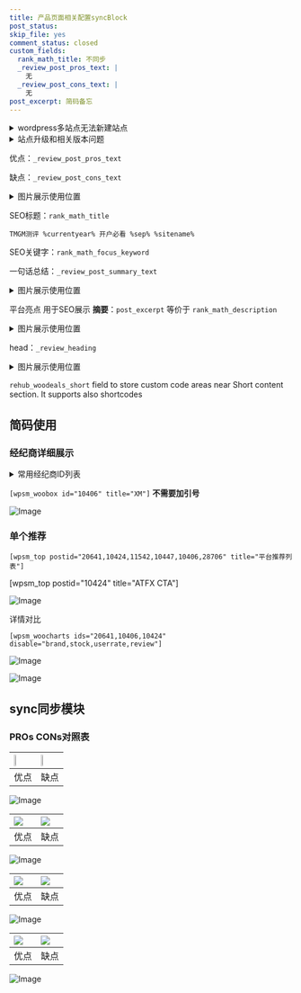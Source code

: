 ```yaml
---
title: 产品页面相关配置syncBlock
post_status: 
skip_file: yes
comment_status: closed
custom_fields:
  rank_math_title: 不同步
  _review_post_pros_text: |
    无
  _review_post_cons_text: |
    无
post_excerpt: 简码备忘
---
```

<details><summary>wordpress多站点无法新建站点</summary>

<li>和报错需要清理cookies一样的原因</li>
<li>wp-config.php里面<code>define( 'SUBDOMAIN_INSTALL', false );//子域名安装</code></li>
<li>新建子站点是用<code>define( 'SUBDOMAIN_INSTALL', true);//子域名安装</code> 完成以后，改成<code>false</code></li>
</details>

<details><summary>站点升级和相关版本问题</summary>

<p>wordpress：5.9.9
woocommerce：7.5.1
出现问题的地方：主题选项里面>><strong>Product layout >>compact style</strong></p>
<p>如何出现没有用过的字段 导致无法保存。先导出配置 然后进行修改，后面再次恢复即可。</p>
<p>出现部分字段无法显示时，需要返回默认布局后，对产品进行保存就好了。</p>
<p></p>
</details>

优点：`_review_post_pros_text`

缺点：`_review_post_cons_text`

<details><summary>图片展示使用位置</summary>

<img src="https://prod-files-secure.s3.us-west-2.amazonaws.com/39ed1227-6d7d-4570-be36-9ccd4a2c4241/f51d3d83-55d4-4bdf-9604-f37ec77ab556/Untitled.png?X-Amz-Algorithm=AWS4-HMAC-SHA256&X-Amz-Content-Sha256=UNSIGNED-PAYLOAD&X-Amz-Credential=ASIAZI2LB466623IJ74Q%2F20250811%2Fus-west-2%2Fs3%2Faws4_request&X-Amz-Date=20250811T165522Z&X-Amz-Expires=3600&X-Amz-Security-Token=IQoJb3JpZ2luX2VjELj%2F%2F%2F%2F%2F%2F%2F%2F%2F%2FwEaCXVzLXdlc3QtMiJIMEYCIQCb2SsHVuVxZ0XX14m964sSEqIPNaMOKlTZbXTxcyMonQIhAJJNhQuz0VoUWJYgNOiv3ZL%2Fk0pJbWNoUzq3VJOPvEjIKogECPH%2F%2F%2F%2F%2F%2F%2F%2F%2F%2FwEQABoMNjM3NDIzMTgzODA1IgzGMY6NH7s3vH6UqGAq3AOulVDpoyRdvWhxSvZMkZmGfsHP4XOoiEXw7Qcq6MO7QmrSZ2ZQ7x6rJraTvx1Mi7uSBdu8wkyzvYOByNz2K9ZbI8FNVK2mc0NdhZ%2FHfQcf9aTe%2BtT7HztJqEZlGFHqea8h7fV8sW3eLTevYm2KF0gyE9L4V4Df7ijJPappyASD0IK4PHbr3ZEGrXHQ5aF%2BBwgf8o01qZpjhgr24KSSu1%2FzgxadIWxMFlEmuDBlS2I3wycXOXkpiotXXBpaKVMKOT1br3mwqn9ZaVQBDXABiQI%2Bnbu%2B%2FrCTHiF%2BcNdS4O3312oOAAXoIe0Ae%2BMnvFbWVvvZFmx%2Br7U47jpF6WoscVJideuwas106q6afrzko5XIvzNd%2BOX4D0aY8rcenwVeS6J6eFTJQMvU%2B3EHFdtThppKr3g7DHLhHcP9%2B9qHqrPsaoMtguBEvlAl3WoKgQKzK7I2dEjscgEQN%2FMK%2BPYT3iENG1t937GazYZ2F2lKsQkzOj4jQ3ZQiBHF2fVJhTpv3qBQimmPMTkgP0wCVMG4dlwMsnL7wDZ4xVqSl3nCxOrpRf%2FCiovn3yTaiwHO%2F5GC6rM4s50mxxQ9Rkl9bBH3GKCub8URMtpStZTmil11ZArLXd1OO%2BRtc0UiHzjhbzC4qujEBjqkAcNFV7TYcX%2FwIihjELmNcCffzF2ryrFXSCnUo7xS1IEFKzID8x3Q5j5L1PXOqct4hHHsEhOdCo7Ejl3aMCEqikPazA0aj1hqRH6RbFdJQMLuJlBlEeODknuAH5XRdakmNpmwiP%2BSFKDfi5V6UccOu9dKJQsEWwotR8uqOknrhqOXZ6nZtA09rlPYbWzTbHCufscZaLz%2F9%2FWE4A4aeGUnj9DBcWlW&X-Amz-Signature=9dc27e6ed60a21ae3f1420b50dbfd92f2009bbb4452e23732d7a82146b38b837&X-Amz-SignedHeaders=host&x-amz-checksum-mode=ENABLED&x-id=GetObject" alt="Image">
</details>

SEO标题：`rank_math_title`

`TMGM测评 %currentyear% 开户必看 %sep% %sitename%`

SEO关键字：`rank_math_focus_keyword`

一句话总结：`_review_post_summary_text`

<details><summary>图片展示使用位置</summary>

<img src="https://prod-files-secure.s3.us-west-2.amazonaws.com/39ed1227-6d7d-4570-be36-9ccd4a2c4241/4b96a922-296c-4f4e-8630-d1c870cbce01/Untitled.png?X-Amz-Algorithm=AWS4-HMAC-SHA256&X-Amz-Content-Sha256=UNSIGNED-PAYLOAD&X-Amz-Credential=ASIAZI2LB466R4PPVXNO%2F20250811%2Fus-west-2%2Fs3%2Faws4_request&X-Amz-Date=20250811T165522Z&X-Amz-Expires=3600&X-Amz-Security-Token=IQoJb3JpZ2luX2VjELj%2F%2F%2F%2F%2F%2F%2F%2F%2F%2FwEaCXVzLXdlc3QtMiJHMEUCIQCR%2FEcSXBfusoxnUORa72jERM8XiBsJManPpT8ccJ8RdgIgKSLbJUpN3%2BOq6XYR0reP6BoLplU0ppq3z1JdKjMrDVIqiAQI8f%2F%2F%2F%2F%2F%2F%2F%2F%2F%2FARAAGgw2Mzc0MjMxODM4MDUiDLU%2FRJaoQIsqOX2QcCrcA161Z5FMkmegE%2FOlzrhzPsTCv2CckIA3I7N45a2xqRY0kVcA8WKgaJ0MCX8K0AWrBatsih5e07qTsFZoVDoyFUnuWx4v%2FwFGwPrFz8mhB%2F%2FbiFKDki5X0aDnT4rRVxfKNvwoc3W8CnpUO2Ucd2sYSmyqreg0P%2FWS%2FCbbKW%2BIQAICydH30gGryGH3eRuzF%2BqlobuowXhfWAY1pYcGMCaI7akVB6sXUv3JuEIr0XL35pKoiGwk0nHULUMtnIJ0r1caQEhW3cjNaMj99TCIg3SEUvBcBzjOH2UOAJF29aOo7pS%2BHD9n39jrGVYKv0KHCpxO6mOFpxzqb5TOiTYvHRkEsUDRPSXy9ddu9UqgKOASuo7Pmee7LtyFYFHT6PUChTnHXxrvMfm8EMxXC2wdAHiOLr3RdCkMrVYQeJHDlzu2yVQTIE454wV8OxmcX%2B3JWb7fbBRIieMleGfM5xenOLwE38APnAlqhzHi70PBjuq%2F58gkUBSoozn8zzMWFndnfv5VCX9jHYYhAgg%2BjeaezCZTKRpxmCEO7lduMxjutQ%2BZtkWXZHh4eJHPF9Q%2F1Kv4KzNRAfwKgPsw8MjdUL96QfYJRGmacBveCsu6UB0ZRv3x7Fzojn5MrKADzK3TG9ZiMJyq6MQGOqUBuCemchWkdnI%2BRir2hpjIzR3BbjT4BBsrNBENEVj1e5OmZ5pfePIGbOw%2Fj0CtJkK2IdYKhhR5T6vuikyyy6R7Z%2B9rXuP6ww5Lpv8Ipo%2Fcu5VdwIcSkXwoIj%2FQFlv%2BBks9tyyqI5DynkXPVkiTkuCjqyC4Jovu9hFu%2FH04Sq099idzPN8HpclSrhxXdIxaOCAnBmzdqUKJykT2ZZgt2AShXyVHj55v&X-Amz-Signature=aebbf75c07f080538027b50d04218579f6945e6d606f35d4d64978ee9e05b98b&X-Amz-SignedHeaders=host&x-amz-checksum-mode=ENABLED&x-id=GetObject" alt="Image">
</details>

平台亮点 用于SEO展示 **摘要**：`post_excerpt`  等价于 `rank_math_description`

<details><summary>图片展示使用位置</summary>

<img src="https://prod-files-secure.s3.us-west-2.amazonaws.com/39ed1227-6d7d-4570-be36-9ccd4a2c4241/1ee11f63-b60a-4dfe-a7a7-d58ff23b5d88/Untitled.png?X-Amz-Algorithm=AWS4-HMAC-SHA256&X-Amz-Content-Sha256=UNSIGNED-PAYLOAD&X-Amz-Credential=ASIAZI2LB466S2YYC5W4%2F20250811%2Fus-west-2%2Fs3%2Faws4_request&X-Amz-Date=20250811T165523Z&X-Amz-Expires=3600&X-Amz-Security-Token=IQoJb3JpZ2luX2VjELj%2F%2F%2F%2F%2F%2F%2F%2F%2F%2FwEaCXVzLXdlc3QtMiJIMEYCIQCA3H9HCW1Z%2Bl7OTlbL%2FQvhDwwqGnhZJPbk9uiD9dQgmAIhAI3U6mzBFqcTYP5UcbQGXb8SpGxZi3EXkxa%2BNiO2B76LKogECPH%2F%2F%2F%2F%2F%2F%2F%2F%2F%2FwEQABoMNjM3NDIzMTgzODA1Igz9GrQxpxxYWzLBv7Uq3AMWdIQwBV73%2Bv3nAvVtvQX8M9EQBR5X8mpRZrE7el44K1qB4qIitKq7IQ2Aty4hHnMFhwmUfZQYR%2Bn%2BikZhJ8u7XhC8zSmLtl6V4DEJlRPUBlrRZLkMRCW%2F0Q9PKL4qgeF57btrEGjLX0MsgmHwBQa7FAD4XRs9vCty4Rv91bbcyyJNzXgh1vOJ8je9p75YWEhIuwmJ556rmaOU6it6Tf2JwHYlPBVWG0qv%2FWVKewQnNK75oli0eWP7I4Bzphf3h0lq1tD4aA0%2BtvxYncqasanhAYA4RFCTsVG8uOcxvdF9%2FkqJOvYq8i7OEVZCwQqc87bv6VETxtS%2F7LW%2BIsbB8UIkMLmM5cnA6reH3BZHfvATmpq1FSI3lm4FpRos%2BDDtFsJ4YH1HkfBYguf7pQO%2F%2FgMK%2BRL3PQ5Q2S%2Bb2PP4A15dmXVgFEAci8Cci3JHPtqn%2F9%2FjDTnu%2Bceds3qm6Ka9SoviBbUESPE46ml71mwuVkc3lGVVyR4WTqY5xMRLjfmh%2B%2FIWvwoywAjFMnKHYa8XbY57QoIt9xIRmO4YeMdl9oqyUh%2Fzspdpl9d9daWZWKmFLUlTWXyf%2Br388cXT%2BGETeBNc1X143WbV7XH2Be3XAiMpl8dKxDqsQfNuO4kR%2BTC0qujEBjqkAWtgoL29FmGQoi83f0zQwSftbetg%2BaJIp8mbFf9HvGMN8KNGWqZ9HMARY31cR0fYS8WoyCNu6zKoiQDxbE4%2BXAh4ICbNVCb4RB7VMjm6zH%2Ff6pDXs%2BI%2FMkUYK1D3geKngITELPtM%2By3TmMsSl7inbYBJdrn3qTN5UtnjaPc%2FvuFb4t5mTDDW%2FvDCO3%2FRnBw%2B7RFJh0U5Flz%2FvSRSCD34UBPZ94HA&X-Amz-Signature=cdc80fcfa0cf2031ca354626692ccf0aaa734e41a053d6aac46ffa2b6c43100a&X-Amz-SignedHeaders=host&x-amz-checksum-mode=ENABLED&x-id=GetObject" alt="Image">
<img src="https://prod-files-secure.s3.us-west-2.amazonaws.com/39ed1227-6d7d-4570-be36-9ccd4a2c4241/ad4118b5-78d8-4fbe-801e-3b29b5d99c01/Untitled.png?X-Amz-Algorithm=AWS4-HMAC-SHA256&X-Amz-Content-Sha256=UNSIGNED-PAYLOAD&X-Amz-Credential=ASIAZI2LB466S2YYC5W4%2F20250811%2Fus-west-2%2Fs3%2Faws4_request&X-Amz-Date=20250811T165523Z&X-Amz-Expires=3600&X-Amz-Security-Token=IQoJb3JpZ2luX2VjELj%2F%2F%2F%2F%2F%2F%2F%2F%2F%2FwEaCXVzLXdlc3QtMiJIMEYCIQCA3H9HCW1Z%2Bl7OTlbL%2FQvhDwwqGnhZJPbk9uiD9dQgmAIhAI3U6mzBFqcTYP5UcbQGXb8SpGxZi3EXkxa%2BNiO2B76LKogECPH%2F%2F%2F%2F%2F%2F%2F%2F%2F%2FwEQABoMNjM3NDIzMTgzODA1Igz9GrQxpxxYWzLBv7Uq3AMWdIQwBV73%2Bv3nAvVtvQX8M9EQBR5X8mpRZrE7el44K1qB4qIitKq7IQ2Aty4hHnMFhwmUfZQYR%2Bn%2BikZhJ8u7XhC8zSmLtl6V4DEJlRPUBlrRZLkMRCW%2F0Q9PKL4qgeF57btrEGjLX0MsgmHwBQa7FAD4XRs9vCty4Rv91bbcyyJNzXgh1vOJ8je9p75YWEhIuwmJ556rmaOU6it6Tf2JwHYlPBVWG0qv%2FWVKewQnNK75oli0eWP7I4Bzphf3h0lq1tD4aA0%2BtvxYncqasanhAYA4RFCTsVG8uOcxvdF9%2FkqJOvYq8i7OEVZCwQqc87bv6VETxtS%2F7LW%2BIsbB8UIkMLmM5cnA6reH3BZHfvATmpq1FSI3lm4FpRos%2BDDtFsJ4YH1HkfBYguf7pQO%2F%2FgMK%2BRL3PQ5Q2S%2Bb2PP4A15dmXVgFEAci8Cci3JHPtqn%2F9%2FjDTnu%2Bceds3qm6Ka9SoviBbUESPE46ml71mwuVkc3lGVVyR4WTqY5xMRLjfmh%2B%2FIWvwoywAjFMnKHYa8XbY57QoIt9xIRmO4YeMdl9oqyUh%2Fzspdpl9d9daWZWKmFLUlTWXyf%2Br388cXT%2BGETeBNc1X143WbV7XH2Be3XAiMpl8dKxDqsQfNuO4kR%2BTC0qujEBjqkAWtgoL29FmGQoi83f0zQwSftbetg%2BaJIp8mbFf9HvGMN8KNGWqZ9HMARY31cR0fYS8WoyCNu6zKoiQDxbE4%2BXAh4ICbNVCb4RB7VMjm6zH%2Ff6pDXs%2BI%2FMkUYK1D3geKngITELPtM%2By3TmMsSl7inbYBJdrn3qTN5UtnjaPc%2FvuFb4t5mTDDW%2FvDCO3%2FRnBw%2B7RFJh0U5Flz%2FvSRSCD34UBPZ94HA&X-Amz-Signature=e3377f3adce41737822e26208c033df0661e0a10e2a177209cd559eca71f4acf&X-Amz-SignedHeaders=host&x-amz-checksum-mode=ENABLED&x-id=GetObject" alt="Image">
<img src="https://prod-files-secure.s3.us-west-2.amazonaws.com/39ed1227-6d7d-4570-be36-9ccd4a2c4241/a38cf7c9-a79c-4b64-9e94-13589fe0758b/Untitled.png?X-Amz-Algorithm=AWS4-HMAC-SHA256&X-Amz-Content-Sha256=UNSIGNED-PAYLOAD&X-Amz-Credential=ASIAZI2LB466S2YYC5W4%2F20250811%2Fus-west-2%2Fs3%2Faws4_request&X-Amz-Date=20250811T165523Z&X-Amz-Expires=3600&X-Amz-Security-Token=IQoJb3JpZ2luX2VjELj%2F%2F%2F%2F%2F%2F%2F%2F%2F%2FwEaCXVzLXdlc3QtMiJIMEYCIQCA3H9HCW1Z%2Bl7OTlbL%2FQvhDwwqGnhZJPbk9uiD9dQgmAIhAI3U6mzBFqcTYP5UcbQGXb8SpGxZi3EXkxa%2BNiO2B76LKogECPH%2F%2F%2F%2F%2F%2F%2F%2F%2F%2FwEQABoMNjM3NDIzMTgzODA1Igz9GrQxpxxYWzLBv7Uq3AMWdIQwBV73%2Bv3nAvVtvQX8M9EQBR5X8mpRZrE7el44K1qB4qIitKq7IQ2Aty4hHnMFhwmUfZQYR%2Bn%2BikZhJ8u7XhC8zSmLtl6V4DEJlRPUBlrRZLkMRCW%2F0Q9PKL4qgeF57btrEGjLX0MsgmHwBQa7FAD4XRs9vCty4Rv91bbcyyJNzXgh1vOJ8je9p75YWEhIuwmJ556rmaOU6it6Tf2JwHYlPBVWG0qv%2FWVKewQnNK75oli0eWP7I4Bzphf3h0lq1tD4aA0%2BtvxYncqasanhAYA4RFCTsVG8uOcxvdF9%2FkqJOvYq8i7OEVZCwQqc87bv6VETxtS%2F7LW%2BIsbB8UIkMLmM5cnA6reH3BZHfvATmpq1FSI3lm4FpRos%2BDDtFsJ4YH1HkfBYguf7pQO%2F%2FgMK%2BRL3PQ5Q2S%2Bb2PP4A15dmXVgFEAci8Cci3JHPtqn%2F9%2FjDTnu%2Bceds3qm6Ka9SoviBbUESPE46ml71mwuVkc3lGVVyR4WTqY5xMRLjfmh%2B%2FIWvwoywAjFMnKHYa8XbY57QoIt9xIRmO4YeMdl9oqyUh%2Fzspdpl9d9daWZWKmFLUlTWXyf%2Br388cXT%2BGETeBNc1X143WbV7XH2Be3XAiMpl8dKxDqsQfNuO4kR%2BTC0qujEBjqkAWtgoL29FmGQoi83f0zQwSftbetg%2BaJIp8mbFf9HvGMN8KNGWqZ9HMARY31cR0fYS8WoyCNu6zKoiQDxbE4%2BXAh4ICbNVCb4RB7VMjm6zH%2Ff6pDXs%2BI%2FMkUYK1D3geKngITELPtM%2By3TmMsSl7inbYBJdrn3qTN5UtnjaPc%2FvuFb4t5mTDDW%2FvDCO3%2FRnBw%2B7RFJh0U5Flz%2FvSRSCD34UBPZ94HA&X-Amz-Signature=e643ce21227441d117257801d00ea0e3c96f6fb3397449324bb106fb7552c8cc&X-Amz-SignedHeaders=host&x-amz-checksum-mode=ENABLED&x-id=GetObject" alt="Image">
<img src="https://prod-files-secure.s3.us-west-2.amazonaws.com/39ed1227-6d7d-4570-be36-9ccd4a2c4241/7da6fc1e-d2ac-42ae-8c75-cb5749aa18f6/Untitled.png?X-Amz-Algorithm=AWS4-HMAC-SHA256&X-Amz-Content-Sha256=UNSIGNED-PAYLOAD&X-Amz-Credential=ASIAZI2LB466S2YYC5W4%2F20250811%2Fus-west-2%2Fs3%2Faws4_request&X-Amz-Date=20250811T165523Z&X-Amz-Expires=3600&X-Amz-Security-Token=IQoJb3JpZ2luX2VjELj%2F%2F%2F%2F%2F%2F%2F%2F%2F%2FwEaCXVzLXdlc3QtMiJIMEYCIQCA3H9HCW1Z%2Bl7OTlbL%2FQvhDwwqGnhZJPbk9uiD9dQgmAIhAI3U6mzBFqcTYP5UcbQGXb8SpGxZi3EXkxa%2BNiO2B76LKogECPH%2F%2F%2F%2F%2F%2F%2F%2F%2F%2FwEQABoMNjM3NDIzMTgzODA1Igz9GrQxpxxYWzLBv7Uq3AMWdIQwBV73%2Bv3nAvVtvQX8M9EQBR5X8mpRZrE7el44K1qB4qIitKq7IQ2Aty4hHnMFhwmUfZQYR%2Bn%2BikZhJ8u7XhC8zSmLtl6V4DEJlRPUBlrRZLkMRCW%2F0Q9PKL4qgeF57btrEGjLX0MsgmHwBQa7FAD4XRs9vCty4Rv91bbcyyJNzXgh1vOJ8je9p75YWEhIuwmJ556rmaOU6it6Tf2JwHYlPBVWG0qv%2FWVKewQnNK75oli0eWP7I4Bzphf3h0lq1tD4aA0%2BtvxYncqasanhAYA4RFCTsVG8uOcxvdF9%2FkqJOvYq8i7OEVZCwQqc87bv6VETxtS%2F7LW%2BIsbB8UIkMLmM5cnA6reH3BZHfvATmpq1FSI3lm4FpRos%2BDDtFsJ4YH1HkfBYguf7pQO%2F%2FgMK%2BRL3PQ5Q2S%2Bb2PP4A15dmXVgFEAci8Cci3JHPtqn%2F9%2FjDTnu%2Bceds3qm6Ka9SoviBbUESPE46ml71mwuVkc3lGVVyR4WTqY5xMRLjfmh%2B%2FIWvwoywAjFMnKHYa8XbY57QoIt9xIRmO4YeMdl9oqyUh%2Fzspdpl9d9daWZWKmFLUlTWXyf%2Br388cXT%2BGETeBNc1X143WbV7XH2Be3XAiMpl8dKxDqsQfNuO4kR%2BTC0qujEBjqkAWtgoL29FmGQoi83f0zQwSftbetg%2BaJIp8mbFf9HvGMN8KNGWqZ9HMARY31cR0fYS8WoyCNu6zKoiQDxbE4%2BXAh4ICbNVCb4RB7VMjm6zH%2Ff6pDXs%2BI%2FMkUYK1D3geKngITELPtM%2By3TmMsSl7inbYBJdrn3qTN5UtnjaPc%2FvuFb4t5mTDDW%2FvDCO3%2FRnBw%2B7RFJh0U5Flz%2FvSRSCD34UBPZ94HA&X-Amz-Signature=b3303032eca199bafbcd00cf3e2f844248975efe11cc758884f4896ccb00c094&X-Amz-SignedHeaders=host&x-amz-checksum-mode=ENABLED&x-id=GetObject" alt="Image">
<img src="https://prod-files-secure.s3.us-west-2.amazonaws.com/39ed1227-6d7d-4570-be36-9ccd4a2c4241/7e97f40a-eaee-47f5-b2f9-475f96808fa7/Untitled.png?X-Amz-Algorithm=AWS4-HMAC-SHA256&X-Amz-Content-Sha256=UNSIGNED-PAYLOAD&X-Amz-Credential=ASIAZI2LB466S2YYC5W4%2F20250811%2Fus-west-2%2Fs3%2Faws4_request&X-Amz-Date=20250811T165523Z&X-Amz-Expires=3600&X-Amz-Security-Token=IQoJb3JpZ2luX2VjELj%2F%2F%2F%2F%2F%2F%2F%2F%2F%2FwEaCXVzLXdlc3QtMiJIMEYCIQCA3H9HCW1Z%2Bl7OTlbL%2FQvhDwwqGnhZJPbk9uiD9dQgmAIhAI3U6mzBFqcTYP5UcbQGXb8SpGxZi3EXkxa%2BNiO2B76LKogECPH%2F%2F%2F%2F%2F%2F%2F%2F%2F%2FwEQABoMNjM3NDIzMTgzODA1Igz9GrQxpxxYWzLBv7Uq3AMWdIQwBV73%2Bv3nAvVtvQX8M9EQBR5X8mpRZrE7el44K1qB4qIitKq7IQ2Aty4hHnMFhwmUfZQYR%2Bn%2BikZhJ8u7XhC8zSmLtl6V4DEJlRPUBlrRZLkMRCW%2F0Q9PKL4qgeF57btrEGjLX0MsgmHwBQa7FAD4XRs9vCty4Rv91bbcyyJNzXgh1vOJ8je9p75YWEhIuwmJ556rmaOU6it6Tf2JwHYlPBVWG0qv%2FWVKewQnNK75oli0eWP7I4Bzphf3h0lq1tD4aA0%2BtvxYncqasanhAYA4RFCTsVG8uOcxvdF9%2FkqJOvYq8i7OEVZCwQqc87bv6VETxtS%2F7LW%2BIsbB8UIkMLmM5cnA6reH3BZHfvATmpq1FSI3lm4FpRos%2BDDtFsJ4YH1HkfBYguf7pQO%2F%2FgMK%2BRL3PQ5Q2S%2Bb2PP4A15dmXVgFEAci8Cci3JHPtqn%2F9%2FjDTnu%2Bceds3qm6Ka9SoviBbUESPE46ml71mwuVkc3lGVVyR4WTqY5xMRLjfmh%2B%2FIWvwoywAjFMnKHYa8XbY57QoIt9xIRmO4YeMdl9oqyUh%2Fzspdpl9d9daWZWKmFLUlTWXyf%2Br388cXT%2BGETeBNc1X143WbV7XH2Be3XAiMpl8dKxDqsQfNuO4kR%2BTC0qujEBjqkAWtgoL29FmGQoi83f0zQwSftbetg%2BaJIp8mbFf9HvGMN8KNGWqZ9HMARY31cR0fYS8WoyCNu6zKoiQDxbE4%2BXAh4ICbNVCb4RB7VMjm6zH%2Ff6pDXs%2BI%2FMkUYK1D3geKngITELPtM%2By3TmMsSl7inbYBJdrn3qTN5UtnjaPc%2FvuFb4t5mTDDW%2FvDCO3%2FRnBw%2B7RFJh0U5Flz%2FvSRSCD34UBPZ94HA&X-Amz-Signature=271ba55499e22930bd1c1355191ce736faa34414b635016089dcd7686bcc20e2&X-Amz-SignedHeaders=host&x-amz-checksum-mode=ENABLED&x-id=GetObject" alt="Image">
</details>

head：`_review_heading`

<details><summary>图片展示使用位置</summary>

<img src="https://prod-files-secure.s3.us-west-2.amazonaws.com/39ed1227-6d7d-4570-be36-9ccd4a2c4241/3a4650ad-9887-415c-889a-edd51fa54f27/Untitled.png?X-Amz-Algorithm=AWS4-HMAC-SHA256&X-Amz-Content-Sha256=UNSIGNED-PAYLOAD&X-Amz-Credential=ASIAZI2LB466SAPOVKQH%2F20250811%2Fus-west-2%2Fs3%2Faws4_request&X-Amz-Date=20250811T165524Z&X-Amz-Expires=3600&X-Amz-Security-Token=IQoJb3JpZ2luX2VjELj%2F%2F%2F%2F%2F%2F%2F%2F%2F%2FwEaCXVzLXdlc3QtMiJHMEUCIQClTMVQSPtA%2F19widShYr3dV6ervTY0AdxUYLfN0mPlvgIgH%2FjcuxGa7Y6CtBucRjkJLzlh49HOSGI6XutoJjWdCeoqiAQI8f%2F%2F%2F%2F%2F%2F%2F%2F%2F%2FARAAGgw2Mzc0MjMxODM4MDUiDIW8cXJVtTRBzueIlSrcA96YsRSP3I5cpH5Xxl04Na9u%2FCjj03ekjcfMrg0CmB6oYrLEk7CuAzfafmbvUxCoTN7flg6xw3R%2FRtE%2BrCcdL%2Fa74DBLehPgVOGxplrx2GPybPoWCpcgSGPTy6nMdRyChT33cA56kKwy0%2Fu9b04FPo4gP6B6fjcBwbLtN2W7ha%2BtE7xMKimOwy3tINCYkhGaqPb2LuIKvq6Fd8lEy%2FAIDBFS3IA6GmHMAA4DJU22EDiJvPlHAe7BsipY4eJRQnDaG6Ssx7kylTq5RupL69nE68LbQnFGuL44dEKEMvTOt%2B%2FeAJm%2ByKbZw0OIkSjNid8323iwUoIcXUZKJYeMvHoSgf46C2I%2FWoajXg%2BxZVyWCAoPilZk%2FKFpffjHV5JiAdxGieSBLNCshCs4AaDjpn57qgbk25t%2B2x2URive%2Bl1AW06d0OHGlnrHtU38Gbz%2Be5txGX1TDs5p0wSwLUdyIlviB1xPllmyvtGVgivUvVDw%2BZ8Nl9bjDuV0rjbisVGDaATpZr4XaHV4Dh5AUJHpqi8RLNTZ7Z7nkEeGz4NCTxd3Jgf%2BBLq4K8K1TGPE1POPWLFcD9%2BEii5usqKuyLTiItlMRjv146Ml%2FJ5JE2o3Ac08gU3wS3aLkEvNE6BX%2F%2B3rMJWr6MQGOqUB9M8PsUvS5uchIIeb4z55nkXANK3Om8N2st72%2FH3E9aFKnDlq4yA08u76c5c%2B9TMppmwPJ8kBVG9Exx7M0PTP9Nnys39Op2ktka2QwTYRcS2Haft1qlwr9SCwuEicr%2FnAhP86HdzikWLuBKKBCjBNO8IWEvfCHolPUdmkLQNgdeDEmIQ%2FXdMP1L6oSUtveoV8mFDxl2vnZR%2BNsyapaVc6C27UK%2F1P&X-Amz-Signature=7b2469291e02e813d14ae86fe7041f2c7c7eabbdd8c0a5373cb56ad9dd484095&X-Amz-SignedHeaders=host&x-amz-checksum-mode=ENABLED&x-id=GetObject" alt="Image">
</details>

`rehub_woodeals_short`	field to store custom code areas near Short content section. It supports also shortcodes



## 简码使用

### 经纪商详细展示

<details><summary>常用经纪商ID列表</summary>

<pre><code class="php">嘉盛 ===> 20641  [wpsm_woobox id="20641" title="嘉盛"]
易信easymarkets ===> 11542  [wpsm_woobox id="11542" title="易信easymarkets"]
ATFX外汇 ===> 10424  [wpsm_woobox id="10424" title="ATFX"]
XM ===> 10406  [wpsm_woobox id="10406" title="XM"]
TMGM ===> 29622  [wpsm_woobox id="29622" title="TMGM"]
HYCM ===> 10447  [wpsm_woobox id="10447" title="HYCM"]
fpmarkets澳福外汇 ===> 20639  [wpsm_woobox id="20639" title="fpmarkets澳福外汇"]</code></pre>
</details>

`[wpsm_woobox id="10406" title="XM"]` **不需要加引号**

![Image](https://prod-files-secure.s3.us-west-2.amazonaws.com/39ed1227-6d7d-4570-be36-9ccd4a2c4241/4f898f9d-0fa7-4e43-acd3-ac6bc7be575a/Untitled.png?X-Amz-Algorithm=AWS4-HMAC-SHA256&X-Amz-Content-Sha256=UNSIGNED-PAYLOAD&X-Amz-Credential=ASIAZI2LB466TURZIR4K%2F20250811%2Fus-west-2%2Fs3%2Faws4_request&X-Amz-Date=20250811T165517Z&X-Amz-Expires=3600&X-Amz-Security-Token=IQoJb3JpZ2luX2VjELj%2F%2F%2F%2F%2F%2F%2F%2F%2F%2FwEaCXVzLXdlc3QtMiJHMEUCIC3fXeRqXc79HIgiA4Ci72AiRi5R73MkRAoclnFm0gVoAiEA0eaNiY9uMsYlmU5ViKoaO0CaAUtV9ttUYNkxoUb1Sf4qiAQI8f%2F%2F%2F%2F%2F%2F%2F%2F%2F%2FARAAGgw2Mzc0MjMxODM4MDUiDC6d%2BMd1kgbIsuM0HyrcA6lLPdEAmJkHUnsAddYupJ7JL0NY5zJZXtOxjA8wunMVXIAv97Aci502thbI2lc73l2OBNGIrgEUiPgGbC4afclbKOFIDnbJQf6%2BilmetFRoULUI9dqj1P77f5fx%2Fk9T0%2BsQvh1tvVAPL8gLJ3oy9p2PVzOG83low9YlMmKYSwbRj%2FkoVa3pOcwRfqx9MHP0uF6GW1a3I1Zh6UF11oSUNz%2FE1xnrzL0JBIE4On3E3QtBCGaRt%2BCj4ls0kFBmmNwKXsV6GXTVY1aVgxrAbxcrLKxDkzaApO5yXNkLUGojQcRsbmxyKIorrMrWFiKMuz88BSidUJxinBdeRtWQ%2B91JUSRRUZZir%2BaaTKs2Z6XKEBAS4Uz3N1rfgCEgRz%2F9kB5hqqHZliDPJo8EHkqbFsOVs23hmYcLneAb0PJAwL2UvB%2B4R71uM2Ush1WeUSCqzLlCVcHQkQpSHbVZF3EvhiKnMM2J1G%2F7vFlsR88529BiqizJvs7YZ1IM5J7pWDTOkCmuVlqab%2FfQsDvy2Kxr%2BY73i60UPVM%2FmAzOwBalDQq0hDK9%2Fn8K0cF2VqqucxiYtAaM0Mmp9NThM7zyoXmdewIOnTwpzd4lH%2B7o1SQrPS4vbaAeIYkQLRkQ2hBjcf4WMJGr6MQGOqUB6Rz2oM4L3WLQEtLHoCA9%2Btwc9vJ0CG2mqAF9nsAFt4cCoZ06DdOIHO1dlnpjvThmZw2vtVori2MyqLJZzBkHKVhdrT5f0hMHNq5GEP7542mvOQRlfugeecH56OA5bEEOiGkuHzVhhGLIOjz28e5JncdX8%2FMJltML3KLtRp9VH3S%2B9NJIuKc2R4lxwBEKpwsxqFNM6vIu7k1TEKrkaGDBKkl0vCEh&X-Amz-Signature=6e1a0bed0531d6fa182ef97be42a07ffd7a2749d956cf0ff5dfa2f33377967c3&X-Amz-SignedHeaders=host&x-amz-checksum-mode=ENABLED&x-id=GetObject)

### 单个推荐
`[wpsm_top postid="20641,10424,11542,10447,10406,28706" title="平台推荐列表"]`

[wpsm_top postid="10424" title="ATFX CTA"]

![Image](https://prod-files-secure.s3.us-west-2.amazonaws.com/39ed1227-6d7d-4570-be36-9ccd4a2c4241/5ac620dc-51a8-48b6-b55d-91f47299193c/Untitled.png?X-Amz-Algorithm=AWS4-HMAC-SHA256&X-Amz-Content-Sha256=UNSIGNED-PAYLOAD&X-Amz-Credential=ASIAZI2LB466TURZIR4K%2F20250811%2Fus-west-2%2Fs3%2Faws4_request&X-Amz-Date=20250811T165517Z&X-Amz-Expires=3600&X-Amz-Security-Token=IQoJb3JpZ2luX2VjELj%2F%2F%2F%2F%2F%2F%2F%2F%2F%2FwEaCXVzLXdlc3QtMiJHMEUCIC3fXeRqXc79HIgiA4Ci72AiRi5R73MkRAoclnFm0gVoAiEA0eaNiY9uMsYlmU5ViKoaO0CaAUtV9ttUYNkxoUb1Sf4qiAQI8f%2F%2F%2F%2F%2F%2F%2F%2F%2F%2FARAAGgw2Mzc0MjMxODM4MDUiDC6d%2BMd1kgbIsuM0HyrcA6lLPdEAmJkHUnsAddYupJ7JL0NY5zJZXtOxjA8wunMVXIAv97Aci502thbI2lc73l2OBNGIrgEUiPgGbC4afclbKOFIDnbJQf6%2BilmetFRoULUI9dqj1P77f5fx%2Fk9T0%2BsQvh1tvVAPL8gLJ3oy9p2PVzOG83low9YlMmKYSwbRj%2FkoVa3pOcwRfqx9MHP0uF6GW1a3I1Zh6UF11oSUNz%2FE1xnrzL0JBIE4On3E3QtBCGaRt%2BCj4ls0kFBmmNwKXsV6GXTVY1aVgxrAbxcrLKxDkzaApO5yXNkLUGojQcRsbmxyKIorrMrWFiKMuz88BSidUJxinBdeRtWQ%2B91JUSRRUZZir%2BaaTKs2Z6XKEBAS4Uz3N1rfgCEgRz%2F9kB5hqqHZliDPJo8EHkqbFsOVs23hmYcLneAb0PJAwL2UvB%2B4R71uM2Ush1WeUSCqzLlCVcHQkQpSHbVZF3EvhiKnMM2J1G%2F7vFlsR88529BiqizJvs7YZ1IM5J7pWDTOkCmuVlqab%2FfQsDvy2Kxr%2BY73i60UPVM%2FmAzOwBalDQq0hDK9%2Fn8K0cF2VqqucxiYtAaM0Mmp9NThM7zyoXmdewIOnTwpzd4lH%2B7o1SQrPS4vbaAeIYkQLRkQ2hBjcf4WMJGr6MQGOqUB6Rz2oM4L3WLQEtLHoCA9%2Btwc9vJ0CG2mqAF9nsAFt4cCoZ06DdOIHO1dlnpjvThmZw2vtVori2MyqLJZzBkHKVhdrT5f0hMHNq5GEP7542mvOQRlfugeecH56OA5bEEOiGkuHzVhhGLIOjz28e5JncdX8%2FMJltML3KLtRp9VH3S%2B9NJIuKc2R4lxwBEKpwsxqFNM6vIu7k1TEKrkaGDBKkl0vCEh&X-Amz-Signature=233842f74d1b140d1c27b01f8a76a8932158a7d8214754186c54f93b95a748ab&X-Amz-SignedHeaders=host&x-amz-checksum-mode=ENABLED&x-id=GetObject)

详情对比

`[wpsm_woocharts ids="20641,10406,10424" disable="brand,stock,userrate,review"]`

![Image](https://prod-files-secure.s3.us-west-2.amazonaws.com/39ed1227-6d7d-4570-be36-9ccd4a2c4241/bf3ba45f-b9f3-4295-8aef-b4a495fd25f4/Untitled.png?X-Amz-Algorithm=AWS4-HMAC-SHA256&X-Amz-Content-Sha256=UNSIGNED-PAYLOAD&X-Amz-Credential=ASIAZI2LB466TURZIR4K%2F20250811%2Fus-west-2%2Fs3%2Faws4_request&X-Amz-Date=20250811T165517Z&X-Amz-Expires=3600&X-Amz-Security-Token=IQoJb3JpZ2luX2VjELj%2F%2F%2F%2F%2F%2F%2F%2F%2F%2FwEaCXVzLXdlc3QtMiJHMEUCIC3fXeRqXc79HIgiA4Ci72AiRi5R73MkRAoclnFm0gVoAiEA0eaNiY9uMsYlmU5ViKoaO0CaAUtV9ttUYNkxoUb1Sf4qiAQI8f%2F%2F%2F%2F%2F%2F%2F%2F%2F%2FARAAGgw2Mzc0MjMxODM4MDUiDC6d%2BMd1kgbIsuM0HyrcA6lLPdEAmJkHUnsAddYupJ7JL0NY5zJZXtOxjA8wunMVXIAv97Aci502thbI2lc73l2OBNGIrgEUiPgGbC4afclbKOFIDnbJQf6%2BilmetFRoULUI9dqj1P77f5fx%2Fk9T0%2BsQvh1tvVAPL8gLJ3oy9p2PVzOG83low9YlMmKYSwbRj%2FkoVa3pOcwRfqx9MHP0uF6GW1a3I1Zh6UF11oSUNz%2FE1xnrzL0JBIE4On3E3QtBCGaRt%2BCj4ls0kFBmmNwKXsV6GXTVY1aVgxrAbxcrLKxDkzaApO5yXNkLUGojQcRsbmxyKIorrMrWFiKMuz88BSidUJxinBdeRtWQ%2B91JUSRRUZZir%2BaaTKs2Z6XKEBAS4Uz3N1rfgCEgRz%2F9kB5hqqHZliDPJo8EHkqbFsOVs23hmYcLneAb0PJAwL2UvB%2B4R71uM2Ush1WeUSCqzLlCVcHQkQpSHbVZF3EvhiKnMM2J1G%2F7vFlsR88529BiqizJvs7YZ1IM5J7pWDTOkCmuVlqab%2FfQsDvy2Kxr%2BY73i60UPVM%2FmAzOwBalDQq0hDK9%2Fn8K0cF2VqqucxiYtAaM0Mmp9NThM7zyoXmdewIOnTwpzd4lH%2B7o1SQrPS4vbaAeIYkQLRkQ2hBjcf4WMJGr6MQGOqUB6Rz2oM4L3WLQEtLHoCA9%2Btwc9vJ0CG2mqAF9nsAFt4cCoZ06DdOIHO1dlnpjvThmZw2vtVori2MyqLJZzBkHKVhdrT5f0hMHNq5GEP7542mvOQRlfugeecH56OA5bEEOiGkuHzVhhGLIOjz28e5JncdX8%2FMJltML3KLtRp9VH3S%2B9NJIuKc2R4lxwBEKpwsxqFNM6vIu7k1TEKrkaGDBKkl0vCEh&X-Amz-Signature=9ca13bcb44e778f9db4bd5c8868d07fda2611476538afeacfe0bc189a58495d7&X-Amz-SignedHeaders=host&x-amz-checksum-mode=ENABLED&x-id=GetObject)

![Image](https://prod-files-secure.s3.us-west-2.amazonaws.com/39ed1227-6d7d-4570-be36-9ccd4a2c4241/30bc56ef-f383-4b48-9768-2ebc9e436ec0/Untitled.png?X-Amz-Algorithm=AWS4-HMAC-SHA256&X-Amz-Content-Sha256=UNSIGNED-PAYLOAD&X-Amz-Credential=ASIAZI2LB466TURZIR4K%2F20250811%2Fus-west-2%2Fs3%2Faws4_request&X-Amz-Date=20250811T165517Z&X-Amz-Expires=3600&X-Amz-Security-Token=IQoJb3JpZ2luX2VjELj%2F%2F%2F%2F%2F%2F%2F%2F%2F%2FwEaCXVzLXdlc3QtMiJHMEUCIC3fXeRqXc79HIgiA4Ci72AiRi5R73MkRAoclnFm0gVoAiEA0eaNiY9uMsYlmU5ViKoaO0CaAUtV9ttUYNkxoUb1Sf4qiAQI8f%2F%2F%2F%2F%2F%2F%2F%2F%2F%2FARAAGgw2Mzc0MjMxODM4MDUiDC6d%2BMd1kgbIsuM0HyrcA6lLPdEAmJkHUnsAddYupJ7JL0NY5zJZXtOxjA8wunMVXIAv97Aci502thbI2lc73l2OBNGIrgEUiPgGbC4afclbKOFIDnbJQf6%2BilmetFRoULUI9dqj1P77f5fx%2Fk9T0%2BsQvh1tvVAPL8gLJ3oy9p2PVzOG83low9YlMmKYSwbRj%2FkoVa3pOcwRfqx9MHP0uF6GW1a3I1Zh6UF11oSUNz%2FE1xnrzL0JBIE4On3E3QtBCGaRt%2BCj4ls0kFBmmNwKXsV6GXTVY1aVgxrAbxcrLKxDkzaApO5yXNkLUGojQcRsbmxyKIorrMrWFiKMuz88BSidUJxinBdeRtWQ%2B91JUSRRUZZir%2BaaTKs2Z6XKEBAS4Uz3N1rfgCEgRz%2F9kB5hqqHZliDPJo8EHkqbFsOVs23hmYcLneAb0PJAwL2UvB%2B4R71uM2Ush1WeUSCqzLlCVcHQkQpSHbVZF3EvhiKnMM2J1G%2F7vFlsR88529BiqizJvs7YZ1IM5J7pWDTOkCmuVlqab%2FfQsDvy2Kxr%2BY73i60UPVM%2FmAzOwBalDQq0hDK9%2Fn8K0cF2VqqucxiYtAaM0Mmp9NThM7zyoXmdewIOnTwpzd4lH%2B7o1SQrPS4vbaAeIYkQLRkQ2hBjcf4WMJGr6MQGOqUB6Rz2oM4L3WLQEtLHoCA9%2Btwc9vJ0CG2mqAF9nsAFt4cCoZ06DdOIHO1dlnpjvThmZw2vtVori2MyqLJZzBkHKVhdrT5f0hMHNq5GEP7542mvOQRlfugeecH56OA5bEEOiGkuHzVhhGLIOjz28e5JncdX8%2FMJltML3KLtRp9VH3S%2B9NJIuKc2R4lxwBEKpwsxqFNM6vIu7k1TEKrkaGDBKkl0vCEh&X-Amz-Signature=ede4b947cdc729f458e861d9f5b9b8034b50d08471135e985bfda7650be0ad95&X-Amz-SignedHeaders=host&x-amz-checksum-mode=ENABLED&x-id=GetObject)

## sync同步模块

### PROs CONs对照表

| <img src="https://cdn.ifttt.fun/gh/jarlin8/OSS@main/icons/customize/pros.svg" height="auto" width="37.3%"> | <img src="https://cdn.ifttt.fun/gh/jarlin8/OSS@main/icons/customize/cons.svg" height="auto" width="28.8%"> |
| :--- | :--- |
| 优点 | 缺点 |

![Image](https://prod-files-secure.s3.us-west-2.amazonaws.com/39ed1227-6d7d-4570-be36-9ccd4a2c4241/8742b755-dfb5-4004-9a5f-d6e561664bd8/Untitled.png?X-Amz-Algorithm=AWS4-HMAC-SHA256&X-Amz-Content-Sha256=UNSIGNED-PAYLOAD&X-Amz-Credential=ASIAZI2LB466TURZIR4K%2F20250811%2Fus-west-2%2Fs3%2Faws4_request&X-Amz-Date=20250811T165517Z&X-Amz-Expires=3600&X-Amz-Security-Token=IQoJb3JpZ2luX2VjELj%2F%2F%2F%2F%2F%2F%2F%2F%2F%2FwEaCXVzLXdlc3QtMiJHMEUCIC3fXeRqXc79HIgiA4Ci72AiRi5R73MkRAoclnFm0gVoAiEA0eaNiY9uMsYlmU5ViKoaO0CaAUtV9ttUYNkxoUb1Sf4qiAQI8f%2F%2F%2F%2F%2F%2F%2F%2F%2F%2FARAAGgw2Mzc0MjMxODM4MDUiDC6d%2BMd1kgbIsuM0HyrcA6lLPdEAmJkHUnsAddYupJ7JL0NY5zJZXtOxjA8wunMVXIAv97Aci502thbI2lc73l2OBNGIrgEUiPgGbC4afclbKOFIDnbJQf6%2BilmetFRoULUI9dqj1P77f5fx%2Fk9T0%2BsQvh1tvVAPL8gLJ3oy9p2PVzOG83low9YlMmKYSwbRj%2FkoVa3pOcwRfqx9MHP0uF6GW1a3I1Zh6UF11oSUNz%2FE1xnrzL0JBIE4On3E3QtBCGaRt%2BCj4ls0kFBmmNwKXsV6GXTVY1aVgxrAbxcrLKxDkzaApO5yXNkLUGojQcRsbmxyKIorrMrWFiKMuz88BSidUJxinBdeRtWQ%2B91JUSRRUZZir%2BaaTKs2Z6XKEBAS4Uz3N1rfgCEgRz%2F9kB5hqqHZliDPJo8EHkqbFsOVs23hmYcLneAb0PJAwL2UvB%2B4R71uM2Ush1WeUSCqzLlCVcHQkQpSHbVZF3EvhiKnMM2J1G%2F7vFlsR88529BiqizJvs7YZ1IM5J7pWDTOkCmuVlqab%2FfQsDvy2Kxr%2BY73i60UPVM%2FmAzOwBalDQq0hDK9%2Fn8K0cF2VqqucxiYtAaM0Mmp9NThM7zyoXmdewIOnTwpzd4lH%2B7o1SQrPS4vbaAeIYkQLRkQ2hBjcf4WMJGr6MQGOqUB6Rz2oM4L3WLQEtLHoCA9%2Btwc9vJ0CG2mqAF9nsAFt4cCoZ06DdOIHO1dlnpjvThmZw2vtVori2MyqLJZzBkHKVhdrT5f0hMHNq5GEP7542mvOQRlfugeecH56OA5bEEOiGkuHzVhhGLIOjz28e5JncdX8%2FMJltML3KLtRp9VH3S%2B9NJIuKc2R4lxwBEKpwsxqFNM6vIu7k1TEKrkaGDBKkl0vCEh&X-Amz-Signature=7f601f7d115f11aa00bf584cca179eccbba5443c1f0bea096c7535d2be4fdb9f&X-Amz-SignedHeaders=host&x-amz-checksum-mode=ENABLED&x-id=GetObject)

| <img src="https://cdn.ifttt.fun/gh/jarlin8/OSS@main/icons/customize/pros1.svg" height="auto"> | <img src="https://cdn.ifttt.fun/gh/jarlin8/OSS@main/icons/customize/cons1.svg" height="auto"> |
| :--- | :--- |
| 优点 | 缺点 |

![Image](https://prod-files-secure.s3.us-west-2.amazonaws.com/39ed1227-6d7d-4570-be36-9ccd4a2c4241/806358f8-c9c4-4e17-bb35-c6c76a5397a5/Untitled.png?X-Amz-Algorithm=AWS4-HMAC-SHA256&X-Amz-Content-Sha256=UNSIGNED-PAYLOAD&X-Amz-Credential=ASIAZI2LB466TURZIR4K%2F20250811%2Fus-west-2%2Fs3%2Faws4_request&X-Amz-Date=20250811T165517Z&X-Amz-Expires=3600&X-Amz-Security-Token=IQoJb3JpZ2luX2VjELj%2F%2F%2F%2F%2F%2F%2F%2F%2F%2FwEaCXVzLXdlc3QtMiJHMEUCIC3fXeRqXc79HIgiA4Ci72AiRi5R73MkRAoclnFm0gVoAiEA0eaNiY9uMsYlmU5ViKoaO0CaAUtV9ttUYNkxoUb1Sf4qiAQI8f%2F%2F%2F%2F%2F%2F%2F%2F%2F%2FARAAGgw2Mzc0MjMxODM4MDUiDC6d%2BMd1kgbIsuM0HyrcA6lLPdEAmJkHUnsAddYupJ7JL0NY5zJZXtOxjA8wunMVXIAv97Aci502thbI2lc73l2OBNGIrgEUiPgGbC4afclbKOFIDnbJQf6%2BilmetFRoULUI9dqj1P77f5fx%2Fk9T0%2BsQvh1tvVAPL8gLJ3oy9p2PVzOG83low9YlMmKYSwbRj%2FkoVa3pOcwRfqx9MHP0uF6GW1a3I1Zh6UF11oSUNz%2FE1xnrzL0JBIE4On3E3QtBCGaRt%2BCj4ls0kFBmmNwKXsV6GXTVY1aVgxrAbxcrLKxDkzaApO5yXNkLUGojQcRsbmxyKIorrMrWFiKMuz88BSidUJxinBdeRtWQ%2B91JUSRRUZZir%2BaaTKs2Z6XKEBAS4Uz3N1rfgCEgRz%2F9kB5hqqHZliDPJo8EHkqbFsOVs23hmYcLneAb0PJAwL2UvB%2B4R71uM2Ush1WeUSCqzLlCVcHQkQpSHbVZF3EvhiKnMM2J1G%2F7vFlsR88529BiqizJvs7YZ1IM5J7pWDTOkCmuVlqab%2FfQsDvy2Kxr%2BY73i60UPVM%2FmAzOwBalDQq0hDK9%2Fn8K0cF2VqqucxiYtAaM0Mmp9NThM7zyoXmdewIOnTwpzd4lH%2B7o1SQrPS4vbaAeIYkQLRkQ2hBjcf4WMJGr6MQGOqUB6Rz2oM4L3WLQEtLHoCA9%2Btwc9vJ0CG2mqAF9nsAFt4cCoZ06DdOIHO1dlnpjvThmZw2vtVori2MyqLJZzBkHKVhdrT5f0hMHNq5GEP7542mvOQRlfugeecH56OA5bEEOiGkuHzVhhGLIOjz28e5JncdX8%2FMJltML3KLtRp9VH3S%2B9NJIuKc2R4lxwBEKpwsxqFNM6vIu7k1TEKrkaGDBKkl0vCEh&X-Amz-Signature=0e6e297b4d4600c61b35793c4e90eeee09c13015a7819d8d8f405798d0791ab1&X-Amz-SignedHeaders=host&x-amz-checksum-mode=ENABLED&x-id=GetObject)

| <img src="https://cdn.ifttt.fun/gh/jarlin8/OSS@main/icons/customize/pros2.svg" height="auto"> | <img src="https://cdn.ifttt.fun/gh/jarlin8/OSS@main/icons/customize/cons2.svg" height="auto"> |
| :--- | :--- |
| 优点 | 缺点 |

![Image](https://prod-files-secure.s3.us-west-2.amazonaws.com/39ed1227-6d7d-4570-be36-9ccd4a2c4241/a9245ec9-70dd-4005-b534-0d54315fc5f3/Untitled.png?X-Amz-Algorithm=AWS4-HMAC-SHA256&X-Amz-Content-Sha256=UNSIGNED-PAYLOAD&X-Amz-Credential=ASIAZI2LB466TURZIR4K%2F20250811%2Fus-west-2%2Fs3%2Faws4_request&X-Amz-Date=20250811T165517Z&X-Amz-Expires=3600&X-Amz-Security-Token=IQoJb3JpZ2luX2VjELj%2F%2F%2F%2F%2F%2F%2F%2F%2F%2FwEaCXVzLXdlc3QtMiJHMEUCIC3fXeRqXc79HIgiA4Ci72AiRi5R73MkRAoclnFm0gVoAiEA0eaNiY9uMsYlmU5ViKoaO0CaAUtV9ttUYNkxoUb1Sf4qiAQI8f%2F%2F%2F%2F%2F%2F%2F%2F%2F%2FARAAGgw2Mzc0MjMxODM4MDUiDC6d%2BMd1kgbIsuM0HyrcA6lLPdEAmJkHUnsAddYupJ7JL0NY5zJZXtOxjA8wunMVXIAv97Aci502thbI2lc73l2OBNGIrgEUiPgGbC4afclbKOFIDnbJQf6%2BilmetFRoULUI9dqj1P77f5fx%2Fk9T0%2BsQvh1tvVAPL8gLJ3oy9p2PVzOG83low9YlMmKYSwbRj%2FkoVa3pOcwRfqx9MHP0uF6GW1a3I1Zh6UF11oSUNz%2FE1xnrzL0JBIE4On3E3QtBCGaRt%2BCj4ls0kFBmmNwKXsV6GXTVY1aVgxrAbxcrLKxDkzaApO5yXNkLUGojQcRsbmxyKIorrMrWFiKMuz88BSidUJxinBdeRtWQ%2B91JUSRRUZZir%2BaaTKs2Z6XKEBAS4Uz3N1rfgCEgRz%2F9kB5hqqHZliDPJo8EHkqbFsOVs23hmYcLneAb0PJAwL2UvB%2B4R71uM2Ush1WeUSCqzLlCVcHQkQpSHbVZF3EvhiKnMM2J1G%2F7vFlsR88529BiqizJvs7YZ1IM5J7pWDTOkCmuVlqab%2FfQsDvy2Kxr%2BY73i60UPVM%2FmAzOwBalDQq0hDK9%2Fn8K0cF2VqqucxiYtAaM0Mmp9NThM7zyoXmdewIOnTwpzd4lH%2B7o1SQrPS4vbaAeIYkQLRkQ2hBjcf4WMJGr6MQGOqUB6Rz2oM4L3WLQEtLHoCA9%2Btwc9vJ0CG2mqAF9nsAFt4cCoZ06DdOIHO1dlnpjvThmZw2vtVori2MyqLJZzBkHKVhdrT5f0hMHNq5GEP7542mvOQRlfugeecH56OA5bEEOiGkuHzVhhGLIOjz28e5JncdX8%2FMJltML3KLtRp9VH3S%2B9NJIuKc2R4lxwBEKpwsxqFNM6vIu7k1TEKrkaGDBKkl0vCEh&X-Amz-Signature=1508dc3167f96501fd9cfa75978a6948ec1253b1af9c9d15e10cefae76b6945e&X-Amz-SignedHeaders=host&x-amz-checksum-mode=ENABLED&x-id=GetObject)

| <img src="https://cdn.ifttt.fun/gh/jarlin8/OSS@main/icons/customize/pros3.svg" height="auto"> | <img src="https://cdn.ifttt.fun/gh/jarlin8/OSS@main/icons/customize/cons3.svg" height="auto"> |
| :--- | :--- |
| 优点 | 缺点 |

![Image](https://prod-files-secure.s3.us-west-2.amazonaws.com/39ed1227-6d7d-4570-be36-9ccd4a2c4241/e1e580a2-2e5c-4780-9ff4-19c318fc2284/Untitled.png?X-Amz-Algorithm=AWS4-HMAC-SHA256&X-Amz-Content-Sha256=UNSIGNED-PAYLOAD&X-Amz-Credential=ASIAZI2LB466TURZIR4K%2F20250811%2Fus-west-2%2Fs3%2Faws4_request&X-Amz-Date=20250811T165517Z&X-Amz-Expires=3600&X-Amz-Security-Token=IQoJb3JpZ2luX2VjELj%2F%2F%2F%2F%2F%2F%2F%2F%2F%2FwEaCXVzLXdlc3QtMiJHMEUCIC3fXeRqXc79HIgiA4Ci72AiRi5R73MkRAoclnFm0gVoAiEA0eaNiY9uMsYlmU5ViKoaO0CaAUtV9ttUYNkxoUb1Sf4qiAQI8f%2F%2F%2F%2F%2F%2F%2F%2F%2F%2FARAAGgw2Mzc0MjMxODM4MDUiDC6d%2BMd1kgbIsuM0HyrcA6lLPdEAmJkHUnsAddYupJ7JL0NY5zJZXtOxjA8wunMVXIAv97Aci502thbI2lc73l2OBNGIrgEUiPgGbC4afclbKOFIDnbJQf6%2BilmetFRoULUI9dqj1P77f5fx%2Fk9T0%2BsQvh1tvVAPL8gLJ3oy9p2PVzOG83low9YlMmKYSwbRj%2FkoVa3pOcwRfqx9MHP0uF6GW1a3I1Zh6UF11oSUNz%2FE1xnrzL0JBIE4On3E3QtBCGaRt%2BCj4ls0kFBmmNwKXsV6GXTVY1aVgxrAbxcrLKxDkzaApO5yXNkLUGojQcRsbmxyKIorrMrWFiKMuz88BSidUJxinBdeRtWQ%2B91JUSRRUZZir%2BaaTKs2Z6XKEBAS4Uz3N1rfgCEgRz%2F9kB5hqqHZliDPJo8EHkqbFsOVs23hmYcLneAb0PJAwL2UvB%2B4R71uM2Ush1WeUSCqzLlCVcHQkQpSHbVZF3EvhiKnMM2J1G%2F7vFlsR88529BiqizJvs7YZ1IM5J7pWDTOkCmuVlqab%2FfQsDvy2Kxr%2BY73i60UPVM%2FmAzOwBalDQq0hDK9%2Fn8K0cF2VqqucxiYtAaM0Mmp9NThM7zyoXmdewIOnTwpzd4lH%2B7o1SQrPS4vbaAeIYkQLRkQ2hBjcf4WMJGr6MQGOqUB6Rz2oM4L3WLQEtLHoCA9%2Btwc9vJ0CG2mqAF9nsAFt4cCoZ06DdOIHO1dlnpjvThmZw2vtVori2MyqLJZzBkHKVhdrT5f0hMHNq5GEP7542mvOQRlfugeecH56OA5bEEOiGkuHzVhhGLIOjz28e5JncdX8%2FMJltML3KLtRp9VH3S%2B9NJIuKc2R4lxwBEKpwsxqFNM6vIu7k1TEKrkaGDBKkl0vCEh&X-Amz-Signature=01a786ae34f4e9d2f4a84188a57de6b0ae24ea57b2f15c9e286ff9cf00c100ea&X-Amz-SignedHeaders=host&x-amz-checksum-mode=ENABLED&x-id=GetObject)
